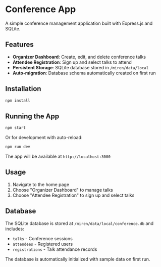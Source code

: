 # Conference App

A simple conference management application built with Express.js and SQLite.

## Features

- **Organizer Dashboard**: Create, edit, and delete conference talks
- **Attendee Registration**: Sign up and select talks to attend
- **Persistent Storage**: SQLite database stored in `/miren/data/local`
- **Auto-migration**: Database schema automatically created on first run

## Installation

```bash
npm install
```

## Running the App

```bash
npm start
```

Or for development with auto-reload:

```bash
npm run dev
```

The app will be available at `http://localhost:3000`

## Usage

1. Navigate to the home page
2. Choose "Organizer Dashboard" to manage talks
3. Choose "Attendee Registration" to sign up and select talks

## Database

The SQLite database is stored at `/miren/data/local/conference.db` and includes:
- `talks` - Conference sessions
- `attendees` - Registered users  
- `registrations` - Talk attendance records

The database is automatically initialized with sample data on first run.